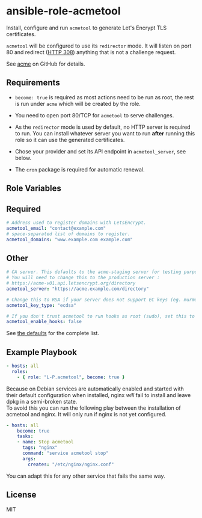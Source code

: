 ansible-role-acmetool
=====================
Install, configure and run `acmetool` to generate Let's Encrypt TLS certificates.

`acmetool` will be configured to use its `redirector` mode. It will listen on
port 80 and redirect ([HTTP 308](https://tools.ietf.org/html/rfc7238)) anything
that is not a challenge request.

See [acme](https://github.com/hlandau/acme) on GitHub for details.

Requirements
------------
* `become: true` is required as most actions need to be run as root, the rest
  is run under `acme` which will be created by the role.

* You need to open port 80/TCP for `acmetool` to serve challenges.

* As the `redirector` mode is used by default, no HTTP server is required to
  run. You can install whatever server you want to run **after** running this
  role so it can use the generated certificates.

* Chose your provider and set its API endpoint in `acmetool_server`, see below.

* The `cron` package is required for automatic renewal.

Role Variables
--------------
## Required
```yaml
# Address used to register domains with LetsEncrypt.
acmetool_email: "contact@example.com"
# space-separated list of domains to register.
acmetool_domains: "www.example.com example.com"
```

## Other
```yaml
# CA server. This defaults to the acme-staging server for testing purposes.
# You will need to change this to the production server :
# https://acme-v01.api.letsencrypt.org/directory
acmetool_server: "https://acme.example.com/directory"

# Change this to RSA if your server does not support EC keys (eg. murmur).
acmetool_key_type: "ecdsa"

# If you don't trust acmetool to run hooks as root (sudo), set this to false.
acmetool_enable_hooks: false
```

See [the defaults](defaults/main.yml) for the complete list.

Example Playbook
----------------
```yaml
- hosts: all
  roles:
    - { role: "L-P.acmetool", become: true }
```

Because on Debian services are automatically enabled and started with their
default configuration when installed, nginx _will_ fail to install and leave
dpkg in a semi-broken state.  
To avoid this you can run the following play between the installation of
acmetool and nginx. It will only run if nginx is not yet configured.

```yaml
- hosts: all
    become: true
    tasks:
    - name: Stop acmetool
      tags: "nginx"
      command: "service acmetool stop"
      args:
        creates: "/etc/nginx/nginx.conf"
```

You can adapt this for any other service that fails the same way.

License
-------
MIT
